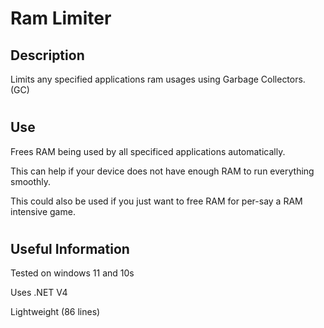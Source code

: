 # **Ram Limiter**

## **Description**
Limits any specified applications ram usages using Garbage Collectors. (GC)
#
## **Use**
Frees RAM being used by all specificed applications automatically.

This can help if your device does not have enough RAM to run everything smoothly.

This could also be used if you just want to free RAM for per-say a RAM intensive game. 
#
## **Useful Information**
Tested on windows 11 and 10s

Uses .NET V4

Lightweight (86 lines)
